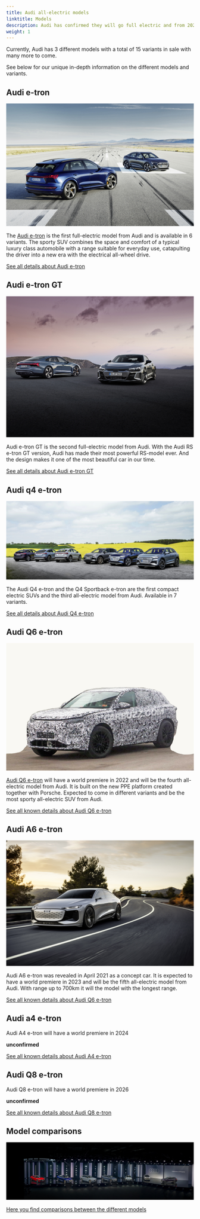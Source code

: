 ```yaml
---
title: Audi all-electric models
linktitle: Models
description: Audi has confirmed they will go full electric and from 2026 only develop all-electric models. Electrichgasgoneaudi.net has all the details about current all-electric models and what we know about the coming models.
weight: 1
---
```





Currently, Audi has 3 different models with a total of 15 variants in sale with many more to come.

See below for our unique in-depth information on the different models and variants.

## Audi e-tron

[![Audi e-tron](/models/e-tron/variants/variants1.jpg)](/models/e-tron/)

The [Audi e-tron](/models/e-tron/) is the first full-electric model from Audi and is available in 6 variants. The sporty SUV combines the space and comfort of a typical luxury class automobile with a range suitable for everyday use, catapulting the driver into a new era with the electrical all-wheel drive.

[See all details about Audi e-tron](/models/e-tron/)

## Audi e-tron GT

[![Audi e-tron](/models/e-tron-gt/variants/variants.jpg)](/models/e-tron-gt/)

Audi e-tron GT is the second full-electric model from Audi. With the Audi RS e-tron GT version, Audi has made their most powerful RS-model ever. And the design makes it one of the most beautiful car in our time.

[See all details about Audi e-tron GT](/models/e-tron-gt/)

## Audi q4 e-tron

[![Audi e-tron](/models/q4-e-tron/variants/variants1.jpg)](/models/q4-e-tron/)

The Audi Q4 e-tron and the Q4 Sportback e-tron are the first compact electric SUVs and the third all-electric model from Audi. Available in 7 variants.

[See all details about Audi Q4 e-tron](/models/q4-e-tron/)

## Audi Q6 e-tron

[![Audi Q6 e-tron](/models/q6-e-tron/prototype1.jpg)](/models/q6-e-tron/) 

[Audi Q6 e-tron](/models/q6-e-tron/) will have a world premiere in 2022 and will be the fourth all-electric model from Audi. It is built on the new PPE platform created together with Porsche. Expected to come in different variants and be the most sporty all-electric SUV from Audi.

[See all known details about Audi Q6 e-tron](/models/q6-e-tron/)

## Audi A6 e-tron

[![Audi A6 e-tron](/models/a6-e-tron/a6-etron-1.jpg)](/models/a6-e-tron/)

Audi A6 e-tron was revealed in April 2021 as a concept car. It is expected to have a world premiere in 2023 and will be the fifth all-electric model from Audi. With range up to 700km it will the model with the longest range.

[See all known details about Audi Q6 e-tron](/models/a6-e-tron/)

## Audi a4 e-tron

Audi A4 e-tron will have a world premiere in 2024

**unconfirmed**


[See all known details about Audi A4 e-tron](/models/a4-e-tron/)

## Audi Q8 e-tron

Audi Q8 e-tron will have a world premiere in 2026

**unconfirmed**

[See all known details about Audi Q8 e-tron](/models/q8-e-tron/)

## Model comparisons

![bilde](models.jpg "Audi all-electric models")

[Here you find comparisons between the different models](/models/comparisons/)